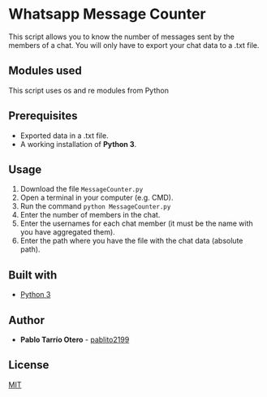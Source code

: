 # Whatsapp Message Counter
 This script allows you to know the number of messages sent by the members of a chat. You will only have to export your chat data to a .txt file.

## Modules used
This script uses os and re modules from Python

## Prerequisites
- Exported data in a .txt file.
- A working installation of **Python 3**.

## Usage
1. Download the file ```MessageCounter.py```
2. Open a terminal in your computer (e.g. CMD).
3. Run the command ```python MessageCounter.py```
4. Enter the number of members in the chat.
5. Enter the usernames for each chat member (it must be the name with you have aggregated them).
6. Enter the path where you have the file with the chat data (absolute path).

## Built with
- [Python 3](https://www.python.org/)

## Author
- **Pablo Tarrío Otero** - [pablito2199](https://github.com/pablito2199)

## License
[MIT](https://github.com/pablito2199/Whatsapp-Message-Counter/blob/main/LICENSE.md)

